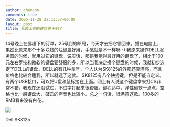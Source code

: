 ```yaml
---
author: chengbo
comments: true
date: 2005-11-28 22:11:57+00:00
layout: post
title: 易趣上买的键盘终于到了
---
```


14号晚上在易趣下的订单，25号到的邮局，今天才去把它领回来。插在电脑上，果然比原来那个十多块钱的烂键盘好用，手感就是不一样呀:-) 我原来操作DELL服务器的时候，就用过它的键盘，说实话，那是我觉得最好用的键盘了，相比于100元左右罗技和微软的键盘要舒服的多，所以当我决定换个键盘的时候，我就初步选定了DELL的键盘，DELL的有几种型号，个人认为SK8125的外观还算漂亮，而且价格也比较合适我，所以就选了这款。 SK8125有八个快捷键，但是不能自定义。有两个USB接口，可以把U盘和鼠标接在上面。网上有人说这个键盘拿来打CS非常不错，我现在还没试过，不过字打起来很舒服。键程适中，弹性偏软一点点，空格也比一般键盘大，敲击的声音也比较小。总之一句话，很满意这款。100多的RMB看来没有白花。

[![](http://static.flickr.com/42/99976528_1e74146834_m.jpg)](http://www.flickr.com/photos/chengbo/99976528/)

Dell SK8125
